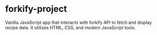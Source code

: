 # forkify-project

Vanilla JavaScript app that interacts with forkify API to fetch and display recipe data. It utilizes HTML, CSS, and modern JavaScript tools. 

